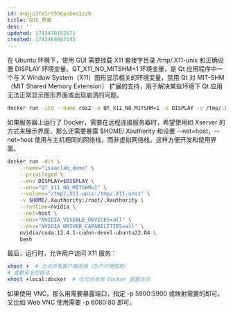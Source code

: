 ```yaml
---
id: 4ogju3fm1rt556puboo1zzb
title: GUI_界面
desc: ''
updated: 1743470152671
created: 1743468987345
---
```


在 Ubuntu 环境下，使用 GUI 需要挂载 X11 套接字目录 /tmp/.X11-unix 和正确设置 DISPLAY 环境变量。QT_X11_NO_MITSHM=1 环境变量，是 Qt 应用程序中一个与 X Window System（X11）图形显示相关的环境变量，禁用 Qt 对 MIT-SHM（MIT Shared Memory Extension） 扩展的支持，用于解决某些环境下 Qt 应用无法正常显示图形界面或出现崩溃的问题。

```bash
docker run -itd --name ros2 -e QT_X11_NO_MITSHM=1 -e DISPLAY -v /tmp/.X11-unix:/tmp/.X11-unix osrf/ros2:nightly
```

如果服务器上运行了 Docker，需要在远程连接服务器时，希望使用如 Xserver 的方式来展示界面，那么还需要暴露 $HOME/.Xauthority 和设置 --net=host，--net=host 使用与主机相同的网络栈，而非虚拟网络栈，这样方便开发和使用界面。

```bash
docker run -dit \
    --name="isaaclab_demo" \
    --privileged \
    --env DISPLAY=$DISPLAY \
    --env="QT_X11_NO_MITSHM=1" \
    --volume="/tmp/.X11-unix:/tmp/.X11-unix" \
    -v $HOME/.Xauthority:/root/.Xauthority \
    --runtime=nvidia \
    --net=host \
    --env="NVIDIA_VISIBLE_DEVICES=all" \
    --env="NVIDIA_DRIVER_CAPABILITIES=all" \
    nvidia/cuda:12.4.1-cudnn-devel-ubuntu22.04 \
    bash
```

最后，运行时，允许用户访问 X11 服务：

```bash
xhost +  # 允许所有客户端连接（生产环境慎用）
# 或更安全的做法：
xhost +local:docker  # 仅允许本地 Docker 容器访问
```

如果使用 VNC，那么用需要暴露端口，指定 -p 5900:5900 或映射需要的即可。又比如 Web VNC 使用需要 -p 6080:80 即可。